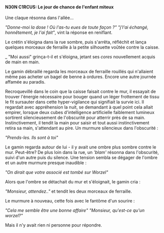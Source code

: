 #### N30N C1RCUS: Le jour de chance de l'enfant miteux  
  

Une claque résonna dans l'allée...
  
_"Donne-moi la dose ! Où l'as-tu eues de toute façon ?"_
_"j'l'ai échangé, honnêtement, je l'ai fait"_, vint la réponse en reniflant.
  
Le crétin s'éloigna dans la rue sombre, puis s'arrêta, réfléchit et lança quelques morceaux de ferraille à la petite silhouette voûtée contre la caisse.
  
_ "Moi aussi" grinça-t-il et s'éloigna, jetant ses _cores_ nouvellement acquis de main en main.
  
Le gamin débraillé regarda les morceaux de ferraille rouillés qui n'allaient même pas acheter un bagel de benne à ordures. Encore une autre journée affamée au paradis.
  
Recroquevillé dans le coin que la caisse faisait contre le mur, il essayait de trouver l'énergie nécessaire pour bouger quand un léger frottement de tissu le fit sursauter dans cette hyper-vigilance qui signifiait la survie ici. Il regardait avec appréhension la nuit, se demandant à quel point cela allait empirer, lorsque deux cubes d'intelligence artificielle faiblement lumineux sortirent silencieusement de l'obscurité pour atterrir près de sa main. Instinctivement, il tendit la main pour saisir et tout aussi instinctivement retira sa main, s'attendant au pire. Un murmure silencieux dans l'obscurité :
  
_"Prends-les. Ils sont à toi"_
  
Le gamin regarda autour de lui - il y avait une ombre plus sombre contre le mur. Peut-être? De plus loin dans la rue, un _'blam'_ résonna dans l'obscurité, suivi d'un autre puis du silence. Une tension sembla se dégager de l'ombre et un autre murmure presque inaudible :
  
_"On dirait que votre associé est tombé sur Worzel"_
  
Alors que l'ombre se détachait du mur et s'éloignait, le gamin cria :
  
_"Monsieur, attendez.."_ et tendit les deux morceaux de ferraille.
  
Le murmure à nouveau, cette fois avec le fantôme d'un sourire :
  
_"Cela me semble être une bonne affaire"_
_"Monsieur, qu'est-ce qu'un worzel?"_
  
Mais il n'y avait rien ni personne pour répondre.  
